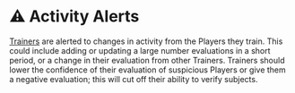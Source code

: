 # ⚠️ Activity Alerts

[Trainers](../advanced-roles/trainers.md) are alerted to changes in activity from the Players they train. This could include adding or updating a large number evaluations in a short period, or a change in their evaluation from other Trainers. Trainers should lower the confidence of their evaluation of suspicious Players or give them a negative evaluation; this will cut off their ability to verify subjects.
